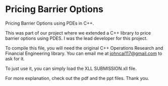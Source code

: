 # Pricing Barrier Options

Pricing Barrier Options using PDEs in C++.

This was part of our project where we extended a C++ library to price barrier options using PDES. I was the lead developer for this project.

To compile this file, you will need the original C++ Operations Research and Financial Engineering library. You can email me at johncai117@gmail.com to ask for it.

To just use it, you can simply load the XLL SUBMISSION.xll file. 

For more explanation, check out the pdf and the ppt files. Thank you.

